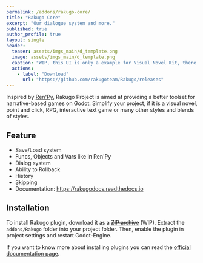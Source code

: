 ```yaml
---
permalink: /addons/rakugo-core/
title: "Rakugo Core"
excerpt: "Our dialogue system and more."
published: true
author_profile: true
layout: single
header:
  teaser: assets/imgs_main/d_template.png
  image: assets/imgs_main/d_template.png
  caption: "WIP, this UI is only a example for Visual Novel Kit, there is no any UI template included in this addon."
  actions:
    - label: "Download"
      url: "https://github.com/rakugoteam/Rakugo/releases"
---
```


Inspired by [Ren'Py], Rakugo Project is aimed at providing a better toolset for narrative-based games on [Godot].
Simplify your project, if it is a visual novel, point and click, RPG, interactive text game or many other styles and blends of styles.

## Feature
* Save/Load system
* Funcs, Objects and Vars like in Ren'Py
* Dialog system
* Ability to Rollback
* History
* Skipping
* Documentation: https://rakugodocs.readthedocs.io

## Installation

To install Rakugo plugin, download it as a ~~[ZIP archive]()~~ (WIP). Extract the `addons/Rakugo` folder into your project folder. Then, enable the plugin in project settings and restart Godot-Engine.

If you want to know more about installing plugins you can read the [official documentation page](https://docs.godotengine.org/en/stable/tutorials/plugins/editor/installing_plugins.html).



[Ren'Py]: https://www.renpy.org
[Godot]: https://godotengine.org